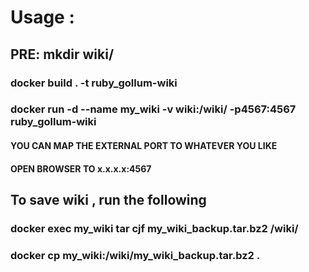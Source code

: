 # Usage :

## PRE: mkdir wiki/

### docker build . -t ruby_gollum-wiki

### docker run -d --name my_wiki -v wiki:/wiki/ -p4567:4567 ruby_gollum-wiki
#### YOU CAN MAP THE EXTERNAL PORT TO WHATEVER YOU LIKE

#### OPEN BROWSER TO x.x.x.x:4567

## To save wiki , run the following

### docker exec my_wiki tar cjf my_wiki_backup.tar.bz2 /wiki/

### docker cp my_wiki:/wiki/my_wiki_backup.tar.bz2 .
